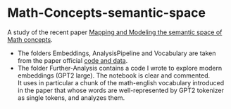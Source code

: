 # Math-Concepts-semantic-space
A study of the recent paper [Mapping and Modeling the semantic space of Math concepts](https://www.sciencedirect.com/science/article/pii/S0010027724002579).
* The folders Embeddings, AnalysisPipeline and Vocabulary are taken from the paper official [code and data](https://osf.io/dxg2w/).
* The folder Further-Analysis contains a code I wrote to explore modern embeddings (GPT2 large). The notebook is clear and commented. <br>
It uses in particular a chunk of the math-english vocabulary introduced in the paper that whose words are well-represented by GPT2 tokenizer as single tokens, and analyzes them.
